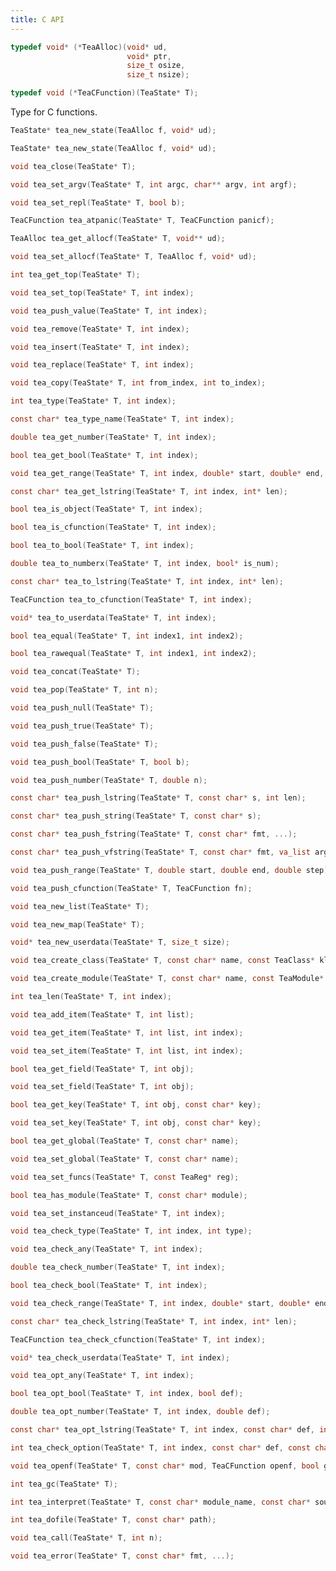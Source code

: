 ```yaml
---
title: C API
---
```


```c
typedef void* (*TeaAlloc)(void* ud, 
                          void* ptr, 
                          size_t osize, 
                          size_t nsize);
```

```c
typedef void (*TeaCFunction)(TeaState* T);
```

Type for C functions.

```c
TeaState* tea_new_state(TeaAlloc f, void* ud);
```

```c
TeaState* tea_new_state(TeaAlloc f, void* ud);
```

```c
void tea_close(TeaState* T);
```

```c
void tea_set_argv(TeaState* T, int argc, char** argv, int argf);
```

```c
void tea_set_repl(TeaState* T, bool b);
```

```c
TeaCFunction tea_atpanic(TeaState* T, TeaCFunction panicf);
```

```c
TeaAlloc tea_get_allocf(TeaState* T, void** ud);
```

```c
void tea_set_allocf(TeaState* T, TeaAlloc f, void* ud);
```

```c
int tea_get_top(TeaState* T);
```

```c
void tea_set_top(TeaState* T, int index);
```

```c
void tea_push_value(TeaState* T, int index);
```

```c
void tea_remove(TeaState* T, int index);
```

```c
void tea_insert(TeaState* T, int index);
```

```c
void tea_replace(TeaState* T, int index);
```

```c
void tea_copy(TeaState* T, int from_index, int to_index);
```

```c
int tea_type(TeaState* T, int index);
```

```c
const char* tea_type_name(TeaState* T, int index);
```

```c
double tea_get_number(TeaState* T, int index);
```

```c
bool tea_get_bool(TeaState* T, int index);
```

```c
void tea_get_range(TeaState* T, int index, double* start, double* end, double* step);
```

```c
const char* tea_get_lstring(TeaState* T, int index, int* len);
```

```c
bool tea_is_object(TeaState* T, int index);
```

```c
bool tea_is_cfunction(TeaState* T, int index);
```

```c
bool tea_to_bool(TeaState* T, int index);
```

```c
double tea_to_numberx(TeaState* T, int index, bool* is_num);
```

```c
const char* tea_to_lstring(TeaState* T, int index, int* len);
```

```c
TeaCFunction tea_to_cfunction(TeaState* T, int index);
```

```c
void* tea_to_userdata(TeaState* T, int index);
```

```c
bool tea_equal(TeaState* T, int index1, int index2);
```

```c
bool tea_rawequal(TeaState* T, int index1, int index2);
```

```c
void tea_concat(TeaState* T);
```

```c
void tea_pop(TeaState* T, int n);
```

```c
void tea_push_null(TeaState* T);
```

```c
void tea_push_true(TeaState* T);
```

```c
void tea_push_false(TeaState* T);
```

```c
void tea_push_bool(TeaState* T, bool b);
```

```c
void tea_push_number(TeaState* T, double n);
```

```c
const char* tea_push_lstring(TeaState* T, const char* s, int len);
```

```c
const char* tea_push_string(TeaState* T, const char* s);
```

```c
const char* tea_push_fstring(TeaState* T, const char* fmt, ...);
```

```c
const char* tea_push_vfstring(TeaState* T, const char* fmt, va_list args);
```

```c
void tea_push_range(TeaState* T, double start, double end, double step);
```

```c
void tea_push_cfunction(TeaState* T, TeaCFunction fn);
```

```c
void tea_new_list(TeaState* T);
```

```c
void tea_new_map(TeaState* T);
```

```c
void* tea_new_userdata(TeaState* T, size_t size);
```

```c
void tea_create_class(TeaState* T, const char* name, const TeaClass* klass);
```

```c
void tea_create_module(TeaState* T, const char* name, const TeaModule* module);
```

```c
int tea_len(TeaState* T, int index);
```

```c
void tea_add_item(TeaState* T, int list);
```

```c
void tea_get_item(TeaState* T, int list, int index);
```

```c
void tea_set_item(TeaState* T, int list, int index);
```

```c
bool tea_get_field(TeaState* T, int obj);
```

```c
void tea_set_field(TeaState* T, int obj);
```

```c
bool tea_get_key(TeaState* T, int obj, const char* key);
```

```c
void tea_set_key(TeaState* T, int obj, const char* key);
```

```c
bool tea_get_global(TeaState* T, const char* name);
```

```c
void tea_set_global(TeaState* T, const char* name);
```

```c
void tea_set_funcs(TeaState* T, const TeaReg* reg);
```

```c
bool tea_has_module(TeaState* T, const char* module);
```

```c
void tea_set_instanceud(TeaState* T, int index);
```

```c
void tea_check_type(TeaState* T, int index, int type);
```

```c
void tea_check_any(TeaState* T, int index);
```

```c
double tea_check_number(TeaState* T, int index);
```

```c
bool tea_check_bool(TeaState* T, int index);
```

```c
void tea_check_range(TeaState* T, int index, double* start, double* end, double* step);
```

```c
const char* tea_check_lstring(TeaState* T, int index, int* len);
```

```c
TeaCFunction tea_check_cfunction(TeaState* T, int index);
```

```c
void* tea_check_userdata(TeaState* T, int index);
```

```c
void tea_opt_any(TeaState* T, int index);
```

```c
bool tea_opt_bool(TeaState* T, int index, bool def);
```

```c
double tea_opt_number(TeaState* T, int index, double def);
```

```c
const char* tea_opt_lstring(TeaState* T, int index, const char* def, int* len);
```

```c
int tea_check_option(TeaState* T, int index, const char* def, const char* const options[]);
```

```c
void tea_openf(TeaState* T, const char* mod, TeaCFunction openf, bool glb);
```

```c
int tea_gc(TeaState* T);
```

```c
int tea_interpret(TeaState* T, const char* module_name, const char* source);
```

```c
int tea_dofile(TeaState* T, const char* path);
```

```c
void tea_call(TeaState* T, int n);
```

```c
void tea_error(TeaState* T, const char* fmt, ...);
```